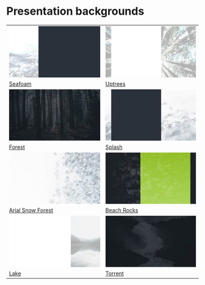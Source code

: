 # Presentation backgrounds

|                                                                      |                                                         |
| -------------------------------------------------------------------- | ------------------------------------------------------- |
| ![alt text](readme-assets/seafoam.jpg "Seafoam")                     | ![alt text](readme-assets/uptrees.jpg "Uptrees")        |
| [Seafoam](jpeg/seafoam.jpg)                                          | [Uptrees](jpeg/uptrees.jpg)                             |
| ![alt text](readme-assets/forest.jpg "Forest")                       | ![alt text](readme-assets/splash.jpg "Splash")          |
| [Forest](jpeg/forest.jpg)                                            | [Splash](jpeg/splash.jpg)                               |
| ![alt text](readme-assets/arial-snow-forest.jpg "Arial Snow Forest") | ![alt text](readme-assets/beachrocks.jpg "Beach Rocks") |
| [Arial Snow Forest](jpeg/arial-snow-forest.jpg)                      | [Beach Rocks](jpeg/beachrocks.jpg)                      |
| ![alt text](readme-assets/lake.jpg "Lake")                           | ![alt text](readme-assets/torrent.jpg "Torrent")        |
| [Lake](jpeg/lake.jpg)                                                | [Torrent](jpeg/torrent.jpg)                             |
